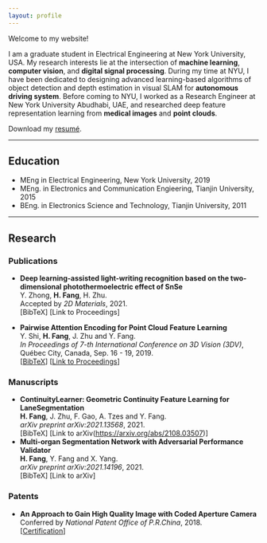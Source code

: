 ```yaml
---
layout: profile
---
```


Welcome to my website! 

I am a graduate student in Electrical Engineering at New York University, USA. My research interests lie at the intersection of **machine learning**, **computer vision**, and **digital signal processing**. During my time at NYU, I have been dedicated to designing advanced learning-based algorithms of object detection and depth estimation in visual SLAM for **autonomous driving system**. Before coming to NYU, I worked as a Research Engineer at New York University Abudhabi, UAE, and researched deep feature representation learning from **medical images** and **point clouds**.

Download my [resumé](/assets/files/Resume.pdf).

---
## Education
+ MEng in Electrical Engineering, New York University, 2019
+ MEng. in Electronics and Communication Engieering, Tianjin University, 2015
+ BEng. in Electronics Science and Technology, Tianjin University, 2011

---
## Research
### Publications
+ **Deep learning-assisted light-writing recognition based on the two-dimensional photothermoelectric effect of SnSe**  
  Y. Zhong, **H. Fang**, H. Zhu.  
  Accepted by _2D Materials_, 2021.  
  \[BibTeX<!-- (/assets/bibs/shi2019self.txt) -->\] \[Link to Proceedings<!-- (https://arxiv.org/abs/1909.13163) -->\]

+ **Pairwise Attention Encoding for Point Cloud Feature Learning**  
  Y. Shi, **H. Fang**, J. Zhu and Y. Fang.  
  _In Proceedings of 7-th International Conference on 3D Vision (3DV)_, Québec City, Canada, Sep. 16 - 19, 2019.  
  \[[BibTeX](/assets/bibs/fang2019pairwise.txt)\] \[[Link to Proceedings](https://ieeexplore.ieee.org/abstract/document/8885569)\]

### Manuscripts
+ **ContinuityLearner: Geometric Continuity Feature Learning for LaneSegmentation**  
  **H. Fang**, J. Zhu, F. Gao, A. Tzes and Y. Fang.  
  _arXiv preprint arXiv:2021.13568_, 2021.  
  \[BibTeX<!-- (/assets/bibs/shi2019self.txt) -->\] \[Link to arXiv(https://arxiv.org/abs/2108.03507)\]
+ **Multi-organ Segmentation Network with Adversarial Performance Validator**  
  **H. Fang**, Y. Fang and X. Yang.  
  _arXiv preprint arXiv:2021.14196_, 2021.  
  \[BibTeX<!-- (/assets/bibs/shi2019self.txt) -->\] \[Link to arXiv<!-- (https://arxiv.org/abs/1909.13163) -->\]

### Patents
+ **An Approach to Gain High Quality Image with Coded Aperture Camera**  
  Conferred by _National Patent Office of P.R.China_, 2018.  
  \[[Certification](/assets/files/PatentCertificaiton.pdf)\]